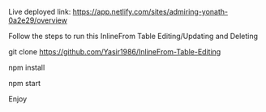 Live  deployed link: https://app.netlify.com/sites/admiring-yonath-0a2e29/overview

Follow the steps to run this InlineFrom Table Editing/Updating and Deleting

git clone https://github.com/Yasir1986/InlineFrom-Table-Editing

npm install

npm start

Enjoy
